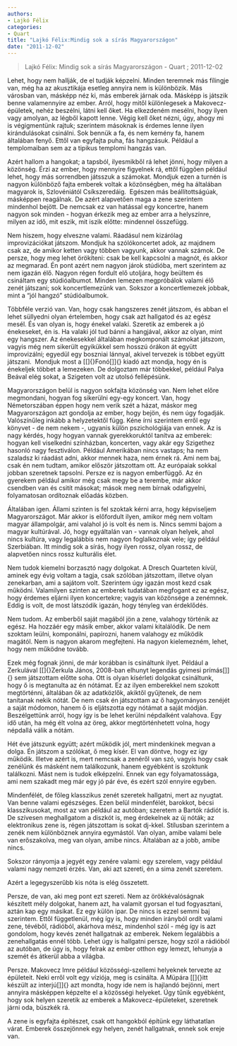 ```yaml
---
authors: 
- Lajkó Félix
categories: 
- Quart
title: "Lajkó Félix:Mindig sok a sírás Magyarországon"
date: "2011-12-02"
---
```

> Lajkó Félix: Mindig sok a sírás Magyarországon - Quart ; 2011-12-02

Lehet, hogy nem hallják, de el tudják képzelni. Minden teremnek más fílingje van, még ha az akusztikája esetleg annyira nem is különbözik. Más városban van, másképp néz ki, más emberek járnak oda. Másképp is játszik benne valamennyire az ember. Arról, hogy mitől különlegesek a Makovecz-épületek, nehéz beszélni, látni kell őket. Ha elkezdeném mesélni, hogy ilyen vagy amolyan, az légből kapott lenne. Végig kell őket nézni, úgy, ahogy mi is végigmentünk rajtuk; szerintem másoknak is érdemes lenne ilyen kirándulásokat csinálni. Sok bennük a fa, és nem kemény fa, hanem általában fenyő. Ettől van egyfajta puha, fás hangzásuk. Például a templomaiban sem az a tipikus templomi hangzás van.

Azért hallom a hangokat; a tapsból, ilyesmikből rá lehet jönni, hogy milyen a közönség. Érzi az ember, hogy mennyire figyelnek rá, ettől függően például lehet, hogy más sorrendben játsszuk a számokat. Mondjuk ezen a turnén is nagyon különböző fajta emberek voltak a közönségben, még ha általában magyarok is, Szlovéniától Csíkszeredáig.  Egészen más beállítottságúak, másképpen reagálnak. De azért alapvetően maga a zene szerintem mindenhol bejött. De nemcsak ez van hatással egy koncertre, hanem nagyon sok minden - hogyan érkezik meg az ember arra a helyszínre, milyen az idő, mit eszik, mit iszik előtte: mindennel összefügg.

Nem hiszem, hogy elveszne valami. Ráadásul nem kizárólag improvizációkat játszom. Mondjuk ha szólókoncertet adok, az majdnem csak az, de amikor ketten vagy többen vagyunk, akkor vannak számok. De persze, hogy meg lehet örökíteni: csak be kell kapcsolni a magnót, és akkor az megmarad. Én pont azért nem nagyon járok stúdióba, mert szerintem az nem igazán élő. Nagyon régen fordult elő utoljára, hogy beültem és csináltam egy stúdióalbumot. Minden lemezen megpróbálok valami élő zenét játszani; sok koncertlemezünk van. Sokszor a koncertlemezek jobbak, mint a “jól hangzó” stúdióalbumok.

Többféle verzió van. Van, hogy csak hangszeres zenét játszom, és abban el lehet süllyedni olyan értelemben, hogy csak azt hallgatod és az egész mesél. És van olyan is, hogy énekel valaki. Szeretik az emberek a jó énekeseket, én is. Ha valaki jól tud bánni a hangjával, akkor az olyan, mint egy hangszer. Az énekesekkel általában megkomponált számokat játszom, vagyis még nem sikerült egyikükkel sem hosszú órákon át együtt improvizálni; egyedül egy boszniai lánnyal, akivel tervezek is többet együtt játszani.  Mondjuk most a [\[]{}Fonó[\]]{} kiadó azt mondja, hogy én is énekeljek többet a lemezeken. De dolgoztam már többekkel, például Palya Beával elég sokat, a Szigeten volt az utolsó fellépésünk.

Magyarországon belül is nagyon sokfajta közönség van. Nem lehet előre megmondani, hogyan fog sikerülni egy-egy koncert. Van, hogy Németorszában éppen hogy nem verik szét a házat, máskor meg Magyarországon azt gondolja az ember, hogy bejön, és nem úgy fogadják. Valószínűleg inkább a helyzetektől függ. Kéne írni szerintem erről egy könyvet - de nem nekem -, ugyanis külön pszichológiája van ennek. Az is nagy kérdés, hogy hogyan vannak gyerekkoruktól tanítva az emberek: hogyan kell viselkedni színházban, koncerten, vagy akár egy Szigethez hasonló nagy fesztiválon. Például Amerikában nincs vastaps; ha nem szaladsz ki ráadást adni, akkor mennek haza, nem érnek rá. Ami nem baj, csak én nem tudtam, amikor először játszottam ott. Az európaiak sokkal jobban szeretnek tapsolni. Persze ez is nagyon emberfüggő. Az én gyerekem például amikor még csak megy be a terembe, már akkor csendben van és csitít másokat; mások meg nem bírnak odafigyelni, folyamatosan ordítoznak előadás közben.

Általában igen. Állami szinten is fel szoktak kérni arra, hogy képviseljem Magyarországot. Már akkor is előfordult ilyen, amikor még nem voltam magyar állampolgár, ami valahol jó is volt és nem is. Nincs semmi bajom a magyar kultúrával. Jó, hogy egyáltalán van - vannak olyan helyek, ahol nincs kultúra, vagy legalábbis nem nagyon foglalkoznak vele; így például Szerbiában. Itt mindig sok a sírás, hogy ilyen rossz, olyan rossz, de alapvetően nincs rossz kulturális élet.

Nem tudok kiemelni borzasztó nagy dolgokat. A Dresch Quarteten kívül, aminek egy évig voltam a tagja, csak szólóban játszottam, illetve olyan zenekarban, ami a sajátom volt. Szerintem úgy igazán most kezd csak működni. Valamilyen szinten az emberek tudatában megfogant ez az egész, hogy érdemes eljárni ilyen koncertekre; vagyis van közönsége a zenémnek. Eddig is volt, de most látszódik igazán, hogy tényleg van érdeklődés.

Nem tudom. Az emberből saját magából jön a zene, valahogy történik az egész. Ha hozzáér egy másik ember, akkor valami kitalálódik. De nem szoktam leülni, komponálni, papírozni, hanem valahogy ez működik magától. Nem is nagyon akarom megfejteni. Ha nagyon kielemezném, lehet, hogy nem működne tovább.

Ezek még fognak jönni, de már korábban is csináltunk ilyet. Például a Zerkulával [\[]{}Zerkula János, 2008-ban elhunyt legendás gyimesi prímás[\]]{} sem játszottam előtte soha. Ott is olyan kísérleti dolgokat csináltunk, hogy ő is megtanulta az én nótámat. Ez az ilyen emberekkel nem szokott megtörténni, általában ők az adatközlők, akiktől gyűjtenek, de nem tanítanak nekik nótát. De nem csak én játszottam az ő hagyományos zenéjét a saját módomon, hanem ő is eljátszotta egy nótámat a saját módján. Beszélgettünk arról, hogy így is be lehet kerülni népdalként valahova. Egy idő után, ha még élt volna az öreg, akkor megtörténhetett volna, hogy népdallá válik a nótám.

Hét éve játszunk együtt; azért működik jól, mert mindenkinek megvan a dolga. Én játszom a szólókat, ő meg kísér. El van döntve, hogy ez így működik. Illetve azért is, mert nemcsak a zenéről van szó, vagyis hogy csak zenélünk és másként nem találkozunk, hanem egyébként is szoktunk találkozni. Mást nem is tudok elképzelni. Ennek van egy folyamatossága, ami nem szakadt meg már egy jó pár éve, és ezért szól ennyire egyben.

Mindenfélét, de főleg klasszikus zenét szeretek hallgatni, mert az nyugtat. Van benne valami egészséges. Ezen belül mindenfélét, barokkot, bécsi klasszikusokat, most az van például az autóban; szeretem a Bartók rádiót is. De szívesen meghallgatom a diszkót is, meg érdekelnek az új nóták; az elektronikus zene is, régen játszottam is sokat dj-kkel. Stílusban szerintem a zenék nem különböznek annyira egymástól. Van olyan, amibe valami bele van erőszakolva, meg van olyan, amibe nincs. Általában az a jobb, amibe nincs.

Sokszor rányomja a jegyét egy zenére valami: egy szerelem, vagy például valami nagy nemzeti érzés. Van, aki azt szereti, én a sima zenét szeretem.

Azért a legegyszerűbb kis nóta is elég összetett.

Persze, de van, aki meg pont ezt szereti. Nem az örökkévalóságnak készített mély dolgokat, hanem azt, ha valamit gyorsan el tud fogyasztani, aztán kap egy másikat. Ez egy külön ipar. De nincs is ezzel semmi baj szerintem. Ettől függetlenül, még így is, hogy minden irányból ordít valami zene, tévéből, rádióból, akárhova mész, mindenhol szól - még így is azt gondolom, hogy kevés zenét hallgatnak az emberek. Nekem legalábbis a zenehallgatás ennél több. Lehet úgy is hallgatni persze, hogy szól a rádióból az autóban, de úgy is, hogy felrak az ember otthon egy lemezt, lehunyja a szemét és átkerül abba a világba.

Persze. Makovecz Imre például közösségi-szellemi helyeknek tervezte az épületeit. Neki erről volt egy víziója, meg is csinálta. A Müpára [\[]{}itt készült az interjú[\]]{} azt mondta, hogy ide nem is hajlandó bejönni, mert annyira másképpen képzelte el a közösségi helyeket. Úgy tűnik egyébként, hogy sok helyen szeretik az emberek a Makovecz-épületeket, szeretnek járni oda, büszkék rá.

A zene is egyfajta építészet, csak ott hangokból építünk egy láthatatlan várat. Emberek összejönnek egy helyen, zenét hallgatnak, ennek sok ereje van. 
